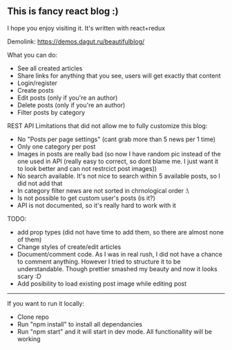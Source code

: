 ## This is fancy react blog :)
I hope you enjoy visiting it. It's written with react+redux

Demolink: https://demos.dagut.ru/beautifulblog/

What you can do:
- See all created articles
- Share links for anything that you see, users will get exactly that content
- Login/register
- Create posts
- Edit posts (only if you're an author)
- Delete posts (only if you're an author)
- Filter posts by category

REST API Limitations that did not allow me to fully customize this blog:
- No "Posts per page settings" (cant grab more than 5 news per 1 time)
- Only one category per post
- Images in posts are really bad (so now I have random pic instead of the one used in API (really easy to correct, so dont blame me. I just want it to look better and can not restrcict post images))
- No search available. It's not nice to search within 5 available posts, so I did not add that
- In category filter news are not sorted in chrnological order :\
- Is not possible to get custom user's posts (is it?)
- API is not documented, so it's really hard to work with it


TODO:
- add prop types (did not have time to add them, so there are almost none of them)
- Change styles of create/edit articles
- Document/comment code. As I was in real rush, I did not have a chance to comment anything. However I tried to structure it to be understandable. Though prettier smashed my beauty and now it looks scary :D
- Add posibility to load existing post image while editing post

_____

If you want to run it locally:
- Clone repo
- Run "npm install" to install all dependancies
- Run "npm start" and it will start in dev mode. All functionallity will be working
